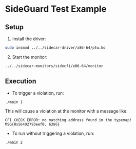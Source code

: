 # SideGuard Test Example

## Setup

1. Install the driver:
```bash
sudo insmod ../../sidecar-driver/x86-64/ptw.ko
```

2. Start the monitor:
```bash
../../sidecar-monitors/sidecfi/x86-64/monitor
```

## Execution

- To trigger a violation, run:
```bash
./main 1
```

This will cause a violation at the monitor with a message like:
```
CFI CHECK ERROR: no matching address found in the typemap!
MSG{0x56402793eef0, 6386}
```

- To run without triggering a violation, run:
```bash
./main 2
```
